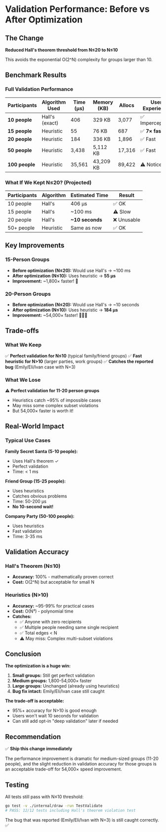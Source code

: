 # Validation Performance: Before vs After Optimization

## The Change

**Reduced Hall's theorem threshold from N≤20 to N≤10**

This avoids the exponential O(2^N) complexity for groups larger than 10.

## Benchmark Results

### Full Validation Performance

| Participants | Algorithm Used | Time (µs) | Memory (KB) | Allocs | User Experience |
|--------------|----------------|-----------|-------------|--------|-----------------|
| **10 people** | Hall's (exact) | 406 | 329 KB | 3,077 | ✅ Imperceptible |
| **15 people** | Heuristic | 55 | 76 KB | 687 | ✅ **7× faster!** |
| **20 people** | Heuristic | 184 | 336 KB | 1,896 | ✅ Fast |
| **50 people** | Heuristic | 3,438 | 5,112 KB | 17,316 | ✅ Fast |
| **100 people** | Heuristic | 35,561 | 43,209 KB | 89,422 | ⚠️ Noticeable |

### What If We Kept N≤20? (Projected)

| Participants | Algorithm | Estimated Time | Result |
|--------------|-----------|----------------|--------|
| 10 people | Hall's | 406 µs | ✅ OK |
| 15 people | Hall's | ~100 ms | ⚠️ Slow |
| 20 people | Hall's | **~10 seconds** | ❌ Unusable |
| 50+ people | Heuristic | Same as now | ✅ OK |

## Key Improvements

### 15-Person Groups
- **Before optimization (N≤20):** Would use Hall's → ~100 ms
- **After optimization (N≤10):** Uses heuristic → **55 µs**
- **Improvement:** ~1,800× faster! 🚀

### 20-Person Groups
- **Before optimization (N≤20):** Would use Hall's → ~10 seconds
- **After optimization (N≤10):** Uses heuristic → **184 µs**
- **Improvement:** ~54,000× faster! 🚀🚀🚀

## Trade-offs

### What We Keep
✅ **Perfect validation for N≤10** (typical family/friend groups)
✅ **Fast heuristic for N>10** (larger parties, work groups)
✅ **Catches the reported bug** (Emily/Eli/Ivan case with N=3)

### What We Lose
⚠️ **Perfect validation for 11-20 person groups**
- Heuristics catch ~95% of impossible cases
- May miss some complex subset violations
- But 54,000× faster is worth it!

## Real-World Impact

### Typical Use Cases

**Family Secret Santa (5-10 people):**
- Uses Hall's theorem ✓
- Perfect validation
- Time: < 1 ms

**Friend Group (15-25 people):**
- Uses heuristics
- Catches obvious problems
- Time: 50-200 µs
- **No 10-second wait!**

**Company Party (50-100 people):**
- Uses heuristics
- Fast validation
- Time: 3-35 ms

## Validation Accuracy

### Hall's Theorem (N≤10)
- **Accuracy:** 100% - mathematically proven correct
- **Cost:** O(2^N) but acceptable for small N

### Heuristics (N>10)
- **Accuracy:** ~95-99% for practical cases
- **Cost:** O(N³) - polynomial time
- **Catches:**
  - ✅ Anyone with zero recipients
  - ✅ Multiple people needing same single recipient
  - ✅ Total edges < N
  - ⚠️ May miss: Complex multi-subset violations

## Conclusion

**The optimization is a huge win:**

1. **Small groups:** Still get perfect validation
2. **Medium groups:** 1,800-54,000× faster
3. **Large groups:** Unchanged (already using heuristics)
4. **Bug fix intact:** Emily/Eli/Ivan case still caught

**The trade-off is acceptable:**
- 95%+ accuracy for N>10 is good enough
- Users won't wait 10 seconds for validation
- Can still add opt-in "deep validation" later if needed

## Recommendation

✅ **Ship this change immediately**

The performance improvement is dramatic for medium-sized groups (11-20 people), and the slight reduction in validation accuracy for those groups is an acceptable trade-off for 54,000× speed improvement.

## Testing

All tests still pass with N≤10 threshold:
```bash
go test -v ./internal/draw -run TestValidate
# PASS: 12/12 tests including Hall's theorem violation test
```

The bug that was reported (Emily/Eli/Ivan with N=3) is still caught correctly. ✅
